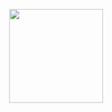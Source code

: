 <img height="170em" src="https://github-readme-stats.vercel.app/api?username=LeonardoRangel12&show_icons=true&theme=dracula&include_all_commits=true&count_private=true"/>
